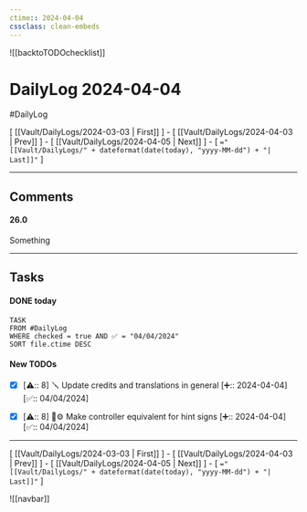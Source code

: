 ```yaml
---
ctime:: 2024-04-04
cssclass: clean-embeds
---
```

![[backtoTODOchecklist]]
# DailyLog 2024-04-04

#DailyLog

\[ [[Vault/DailyLogs/2024-03-03 | First]] \] - \[ [[Vault/DailyLogs/2024-04-03 | Prev]] \] - \[ [[Vault/DailyLogs/2024-04-05 | Next]] \] - \[ `="[[Vault/DailyLogs/" + dateformat(date(today), "yyyy-MM-dd") + "| Last]]"` \]

---

## Comments

#### 26.0

Something



---

## Tasks
#### DONE today
```dataview
TASK
FROM #DailyLog
WHERE checked = true AND ✅ = "04/04/2024"
SORT file.ctime DESC
```


#### New TODOs
- [x] [⚠️:: 8] 🪛 Update credits and translations in general [➕:: 2024-04-04] [✅:: 04/04/2024]
- [x] [⚠️:: 8] 🎨⚙️ Make controller equivalent for hint signs [➕:: 2024-04-04] [✅:: 04/04/2024]



---

\[ [[Vault/DailyLogs/2024-03-03 | First]] \] - \[ [[Vault/DailyLogs/2024-04-03 | Prev]] \] - \[ [[Vault/DailyLogs/2024-04-05 | Next]] \] - \[ `="[[Vault/DailyLogs/" + dateformat(date(today), "yyyy-MM-dd") + "| Last]]"` \]

![[navbar]]



